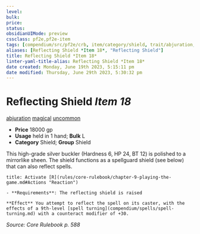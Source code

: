 ```yaml
---
level:
bulk:
price:
status:
obsidianUIMode: preview
cssclass: pf2e,pf2e-item
tags: [compendium/src/pf2e/crb, item/category/shield, trait/abjuration, trait/magical, trait/uncommon]
aliases: [Reflecting Shield *Item 18*, "Reflecting Shield"]
title: Reflecting Shield *Item 18*
linter-yaml-title-alias: Reflecting Shield *Item 18*
date created: Monday, June 19th 2023, 5:15:11 pm
date modified: Thursday, June 29th 2023, 5:30:32 pm
---
```


# Reflecting Shield *Item 18*

[abjuration](rules/traits/abjuration.md) [magical](rules/traits/magical.md) [uncommon](rules/traits/uncommon.md)  

- **Price** 18000 gp
- **Usage** held in 1 hand; **Bulk** L
- **Category** Shield; **Group** Shield

This high-grade silver buckler (Hardness 6, HP 24, BT 12) is polished to a mirrorlike sheen. The shield functions as a spellguard shield (see below) that can also reflect spells.

```ad-embed-ability
title: Activate [R](rules/core-rulebook/chapter-9-playing-the-game.md#Actions "Reaction")

- **Requirements**: The reflecting shield is raised

**Effect** You attempt to reflect the spell on its caster, with the effects of a 9th-level [spell turning](compendium/spells/spell-turning.md) with a counteract modifier of +30.
```

*Source: Core Rulebook p. 588*
